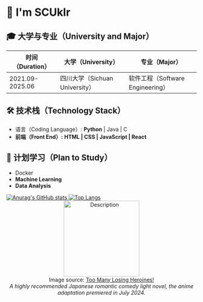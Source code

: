 
# 👋 I'm SCUklr

## 🎓 大学与专业（University and Major）

| 时间（Duration）          | 大学（University）         | 专业（Major）                         |
|-------------------------|-------------------------|-----------------------------------|
| 2021.09-2025.06  | 四川大学（Sichuan University） | 软件工程（Software Engineering）    |


## 🛠 技术栈（Technology Stack）
- 语言（Coding Language）: **Python** | Java | C 
- **前端（Front End）:** **HTML | CSS | JavaScript | React**

## 🌱 计划学习（Plan to Study）
- Docker
- **Machine Learning**
- **Data Analysis**

<div>
    <a href="https://github.com/anuraghazra/github-readme-stats">
       <img src="https://github-readme-stats.vercel.app/api?username=SCUklr&show_icons=true&theme=light" alt="Anurag's GitHub stats" /> 
    </a>
    <a href="https://github.com/anuraghazra/github-readme-stats">
    <img src="https://github-readme-stats.vercel.app/api/top-langs/?username=SCUklr&layout=compact&theme=light" alt="Top Langs" />
  </a>
</div>

<div align="center">   
  <img src="https://th.bing.com/th/id/OIP.tg7tqjoYDzPZX4iavArcBgHaKk?w=184&h=262&c=7&r=0&o=5&dpr=1.7&pid=1.7" alt="Description" width="200" />
  <br>Image source: <a href="https://en.wikipedia.org/wiki/Too_Many_Losing_Heroines!">Too Many Losing Heroines!</a><br>
  <em>A highly recommended Japanese romantic comedy light novel, the anime adaptation premiered in July 2024.</em>
</div>
